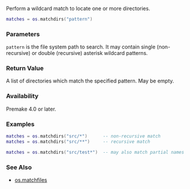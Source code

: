 Perform a wildcard match to locate one or more directories.

```lua
matches = os.matchdirs("pattern")
```

### Parameters ###

`pattern` is the file system path to search. It may contain single (non-recursive) or double (recursive) asterisk wildcard patterns.



### Return Value ###

A list of directories which match the specified pattern. May be empty.


### Availability ###

Premake 4.0 or later.


### Examples ###

```lua
matches = os.matchdirs("src/*")      -- non-recursive match
matches = os.matchdirs("src/**")     -- recursive match

matches = os.matchdirs("src/test*")  -- may also match partial names
```


### See Also ###

* [os.matchfiles](os.matchfiles.md)
